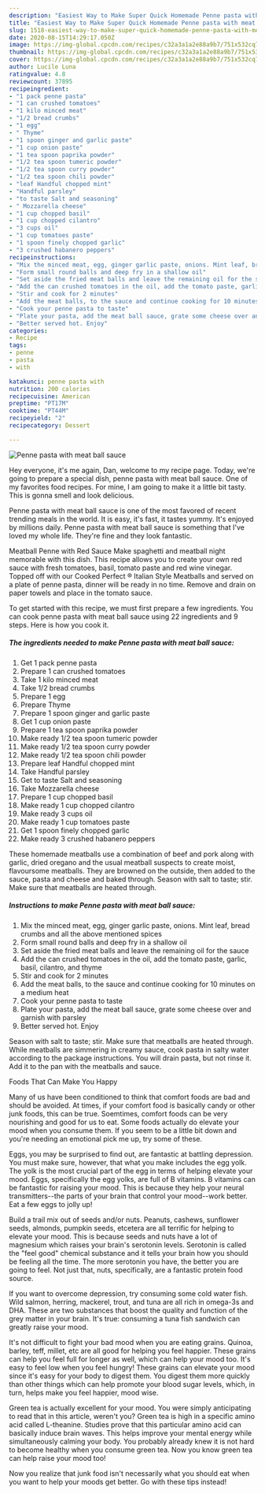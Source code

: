 ```yaml
---
description: "Easiest Way to Make Super Quick Homemade Penne pasta with meat ball sauce"
title: "Easiest Way to Make Super Quick Homemade Penne pasta with meat ball sauce"
slug: 1518-easiest-way-to-make-super-quick-homemade-penne-pasta-with-meat-ball-sauce
date: 2020-08-15T14:29:17.050Z
image: https://img-global.cpcdn.com/recipes/c32a3a1a2e88a9b7/751x532cq70/penne-pasta-with-meat-ball-sauce-recipe-main-photo.jpg
thumbnail: https://img-global.cpcdn.com/recipes/c32a3a1a2e88a9b7/751x532cq70/penne-pasta-with-meat-ball-sauce-recipe-main-photo.jpg
cover: https://img-global.cpcdn.com/recipes/c32a3a1a2e88a9b7/751x532cq70/penne-pasta-with-meat-ball-sauce-recipe-main-photo.jpg
author: Lucile Luna
ratingvalue: 4.8
reviewcount: 37895
recipeingredient:
- "1 pack penne pasta"
- "1 can crushed tomatoes"
- "1 kilo minced meat"
- "1/2 bread crumbs"
- "1 egg"
- " Thyme"
- "1 spoon ginger and garlic paste"
- "1 cup onion paste"
- "1 tea spoon paprika powder"
- "1/2 tea spoon tumeric powder"
- "1/2 tea spoon curry powder"
- "1/2 tea spoon chili powder"
- "leaf Handful chopped mint"
- "Handful parsley"
- "to taste Salt and seasoning"
- " Mozzarella cheese"
- "1 cup chopped basil"
- "1 cup chopped cilantro"
- "3 cups oil"
- "1 cup tomatoes paste"
- "1 spoon finely chopped garlic"
- "3 crushed habanero peppers"
recipeinstructions:
- "Mix the minced meat, egg, ginger garlic paste, onions. Mint leaf, bread crumbs and all the above mentioned spices"
- "Form small round balls and deep fry in a shallow oil"
- "Set aside the fried meat balls and leave the remaining oil for the sauce"
- "Add the can crushed tomatoes in the oil, add the tomato paste, garlic, basil, cilantro, and thyme"
- "Stir and cook for 2 minutes"
- "Add the meat balls, to the sauce and continue cooking for 10 minutes on a medium heat"
- "Cook your penne pasta to taste"
- "Plate your pasta, add the meat ball sauce, grate some cheese over and garnish with parsley"
- "Better served hot. Enjoy"
categories:
- Recipe
tags:
- penne
- pasta
- with

katakunci: penne pasta with 
nutrition: 200 calories
recipecuisine: American
preptime: "PT17M"
cooktime: "PT44M"
recipeyield: "2"
recipecategory: Dessert

---
```



![Penne pasta with meat ball sauce](https://img-global.cpcdn.com/recipes/c32a3a1a2e88a9b7/751x532cq70/penne-pasta-with-meat-ball-sauce-recipe-main-photo.jpg)

Hey everyone, it's me again, Dan, welcome to my recipe page. Today, we're going to prepare a special dish, penne pasta with meat ball sauce. One of my favorites food recipes. For mine, I am going to make it a little bit tasty. This is gonna smell and look delicious.

Penne pasta with meat ball sauce is one of the most favored of recent trending meals in the world. It is easy, it's fast, it tastes yummy. It's enjoyed by millions daily. Penne pasta with meat ball sauce is something that I've loved my whole life. They're fine and they look fantastic.

Meatball Penne with Red Sauce Make spaghetti and meatball night memorable with this dish. This recipe allows you to create your own red sauce with fresh tomatoes, basil, tomato paste and red wine vinegar. Topped off with our Cooked Perfect ® Italian Style Meatballs and served on a plate of penne pasta, dinner will be ready in no time. Remove and drain on paper towels and place in the tomato sauce.


To get started with this recipe, we must first prepare a few ingredients. You can cook penne pasta with meat ball sauce using 22 ingredients and 9 steps. Here is how you cook it.

<!--inarticleads1-->

##### The ingredients needed to make Penne pasta with meat ball sauce:

1. Get 1 pack penne pasta
1. Prepare 1 can crushed tomatoes
1. Take 1 kilo minced meat
1. Take 1/2 bread crumbs
1. Prepare 1 egg
1. Prepare  Thyme
1. Prepare 1 spoon ginger and garlic paste
1. Get 1 cup onion paste
1. Prepare 1 tea spoon paprika powder
1. Make ready 1/2 tea spoon tumeric powder
1. Make ready 1/2 tea spoon curry powder
1. Make ready 1/2 tea spoon chili powder
1. Prepare leaf Handful chopped mint
1. Take Handful parsley
1. Get to taste Salt and seasoning
1. Take  Mozzarella cheese
1. Prepare 1 cup chopped basil
1. Make ready 1 cup chopped cilantro
1. Make ready 3 cups oil
1. Make ready 1 cup tomatoes paste
1. Get 1 spoon finely chopped garlic
1. Make ready 3 crushed habanero peppers


These homemade meatballs use a combination of beef and pork along with garlic, dried oregano and the usual meatball suspects to create moist, flavoursome meatballs. They are browned on the outside, then added to the sauce, pasta and cheese and baked through. Season with salt to taste; stir. Make sure that meatballs are heated through. 

<!--inarticleads2-->

##### Instructions to make Penne pasta with meat ball sauce:

1. Mix the minced meat, egg, ginger garlic paste, onions. Mint leaf, bread crumbs and all the above mentioned spices
1. Form small round balls and deep fry in a shallow oil
1. Set aside the fried meat balls and leave the remaining oil for the sauce
1. Add the can crushed tomatoes in the oil, add the tomato paste, garlic, basil, cilantro, and thyme
1. Stir and cook for 2 minutes
1. Add the meat balls, to the sauce and continue cooking for 10 minutes on a medium heat
1. Cook your penne pasta to taste
1. Plate your pasta, add the meat ball sauce, grate some cheese over and garnish with parsley
1. Better served hot. Enjoy


Season with salt to taste; stir. Make sure that meatballs are heated through. While meatballs are simmering in creamy sauce, cook pasta in salty water according to the package instructions. You will drain pasta, but not rinse it. Add it to the pan with the meatballs and sauce. 

Foods That Can Make You Happy


Many of us have been conditioned to think that comfort foods are bad and should be avoided. At times, if your comfort food is basically candy or other junk foods, this can be true. Soemtimes, comfort foods can be very nourishing and good for us to eat. Some foods actually do elevate your mood when you consume them. If you seem to be a little bit down and you're needing an emotional pick me up, try some of these.

Eggs, you may be surprised to find out, are fantastic at battling depression. You must make sure, however, that what you make includes the egg yolk. The yolk is the most crucial part of the egg in terms of helping elevate your mood. Eggs, specifically the egg yolks, are full of B vitamins. B vitamins can be fantastic for raising your mood. This is because they help your neural transmitters--the parts of your brain that control your mood--work better. Eat a few eggs to jolly up!

Build a trail mix out of seeds and/or nuts. Peanuts, cashews, sunflower seeds, almonds, pumpkin seeds, etcetera are all terrific for helping to elevate your mood. This is because seeds and nuts have a lot of magnesium which raises your brain's serotonin levels. Serotonin is called the "feel good" chemical substance and it tells your brain how you should be feeling all the time. The more serotonin you have, the better you are going to feel. Not just that, nuts, specifically, are a fantastic protein food source.

If you want to overcome depression, try consuming some cold water fish. Wild salmon, herring, mackerel, trout, and tuna are all rich in omega-3s and DHA. These are two substances that boost the quality and function of the grey matter in your brain. It's true: consuming a tuna fish sandwich can greatly raise your mood. 

It's not difficult to fight your bad mood when you are eating grains. Quinoa, barley, teff, millet, etc are all good for helping you feel happier. These grains can help you feel full for longer as well, which can help your mood too. It's easy to feel low when you feel hungry! These grains can elevate your mood since it's easy for your body to digest them. You digest them more quickly than other things which can help promote your blood sugar levels, which, in turn, helps make you feel happier, mood wise.

Green tea is actually excellent for your mood. You were simply anticipating to read that in this article, weren't you? Green tea is high in a specific amino acid called L-theanine. Studies prove that this particular amino acid can basically induce brain waves. This helps improve your mental energy while simultaneously calming your body. You probably already knew it is not hard to become healthy when you consume green tea. Now you know green tea can help raise your mood too!

Now you realize that junk food isn't necessarily what you should eat when you want to help your moods get better. Go  with  these tips  instead!

